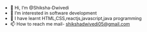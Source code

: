 - 👋 Hi, I’m @Shiksha-Dwivedi
- 👀 I’m interested in software development
- 🌱 I have learnt HTML,CSS,reactjs,javascript,java programming 
- 📫 How to reach me mail- shikshadwivedi05@gmail.com

<!---
Shiksha-Dwivedi/Shiksha-Dwivedi is a ✨ special ✨ repository because its `README.md` (this file) appears on your GitHub profile.
You can click the Preview link to take a look at your changes.
--->
